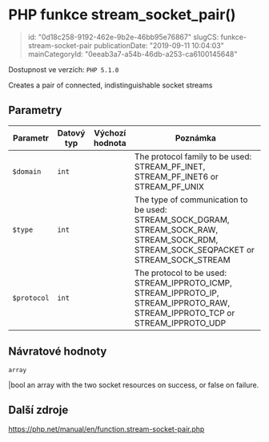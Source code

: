 PHP funkce stream_socket_pair()
================================

> id: "0d18c258-9192-462e-9b2e-46bb95e76867"
> slugCS: funkce-stream-socket-pair
> publicationDate: "2019-09-11 10:04:03"
> mainCategoryId: "0eeab3a7-a54b-46db-a253-ca6100145648"

Dostupnost ve verzích: `PHP 5.1.0`

Creates a pair of connected, indistinguishable socket streams


Parametry
--------------

| Parametr | Datový typ | Výchozí hodnota | Poznámka |
|-----|-----|-----|-----|
| `$domain` | `int` |  | The protocol family to be used: STREAM_PF_INET, STREAM_PF_INET6 or STREAM_PF_UNIX |
| `$type` | `int` |  | The type of communication to be used: STREAM_SOCK_DGRAM, STREAM_SOCK_RAW, STREAM_SOCK_RDM, STREAM_SOCK_SEQPACKET or STREAM_SOCK_STREAM |
| `$protocol` | `int` |  | The protocol to be used: STREAM_IPPROTO_ICMP, STREAM_IPPROTO_IP, STREAM_IPPROTO_RAW, STREAM_IPPROTO_TCP or STREAM_IPPROTO_UDP |


Návratové hodnoty
----------------

`array`

|bool an array with the two socket resources on success, or
false on failure.

Další zdroje
------------

https://php.net/manual/en/function.stream-socket-pair.php
